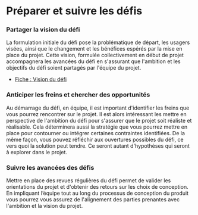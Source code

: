 # Préparer et suivre les défis


### Partager la vision du défi

La formulation initiale du défi pose la problématique de départ, les usagers visées, ainsi que le changement et les bénéfices espérés par la mise en place du projet.
Cette vision, formulée collectivement en début de projet accompagnera les avancées du défi en s'assurant que l'ambition et les objectifs du défi soient partagés par l'équipe du projet.
- [Fiche : Vision du défi](https://github.com/entrepreneur-interet-general/eig-link/blob/master/docs/EIG_VisionDefi.pdf)

### Anticiper les freins et chercher des opportunités

Au démarrage du défi, en équipe, il est important d'identifier les freins que vous pourrez rencontrer sur le projet. Il est alors intéressant les mettre en perspective de l'ambition du défi pour s'assurer que le projet soit réaliste et réalisable. Cela déterminera aussi la stratégie que vous pourrez mettre en place pour contourner ou intégrer certaines contraintes identifiées.
De la même façon, vous pouvez réfléchir aux ouvertures possibles du défi, ce vers quoi la solution peut tendre. Ce seront autant d'hypothèses qui seront à explorer dans le projet.


### Suivre les avancées des défis

Mettre en place des revues régulières du défi permet de valider les orientations du projet et d'obtenir des retours sur les choix de conception.
En impliquant l’équipe tout au long du processus de conception du produit vous pourrez vous assurez de l'alignement des parties prenantes avec l'ambition et la vision du projet.
